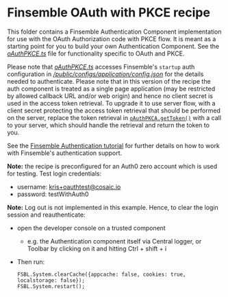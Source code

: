 # Finsemble OAuth with PKCE recipe

This folder contains a Finsemble Authentication Component implementation for use with the OAuth Authorization code with PKCE flow.
It is meant as a starting point for you to build your own Authentication Component. See the [_oAuthPKCE.ts_](oAuthPKCE.ts) file for functionality specific to OAuth and PKCE.

Please note that [_oAuthPKCE.ts_](oAuthPKCE.ts) accesses Finsemble's `startup` auth configuration in [_/public/configs/application/config.json_](../../../public/configs/application/config.json) for the details needed to authenticate. Please note that in this version of the recipe the auth component is treated as a single page application (may be restricted by allowed callback URL and/or web origin) and hence no client secret is used in the access token retrieval. To upgrade it to use server flow, with a client secret protecting the access token retrieval that should be performed on the server, replace the token retrieval in [`oAuthPKCA.getToken()`](oAuthPKCE.ts) with a call to your server, which should handle the retrieval and return the token to you.

See the [Finsemble Authentication tutorial](https://documentation.finsemble.com/tutorial-Authentication.html) for further details on how to work with Finsemble's authentication support.

**Note:** the recipe is preconfigured for an Auth0 zero account which is used for testing. Test login credentials:

- username: kris+oauthtest@cosaic.io
- password: testWithAuth0

**Note:** Log out is not implemented in this example. Hence, to clear the login session and reauthenticate:

- open the developer console on a trusted component
  - e.g. the Authentication component itself via Central logger, or Toolbar by clicking on it and hitting Ctrl + shift + i
- Then run:

  ```
  FSBL.System.clearCache({appcache: false, cookies: true, localstorage: false});
  FSBL.System.restart();
   ```
